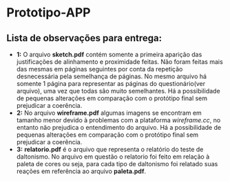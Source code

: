 # Prototipo-APP

## Lista de observações para entrega:

- **1:** O arquivo **sketch.pdf** contém somente a primeira aparição das justificações de alinhamento e proximidade feitas. Não foram feitas mais das mesmas em páginas seguintes por conta da repetição desnecessária pela semelhança de páginas.
No mesmo arquivo há somente 1 página para representar as páginas do questionário(ver arquivo), uma vez que todas são muito semelhantes.
Há a possibilidade de pequenas alterações em comparação com o protótipo final sem prejudicar a coerência.
- **2:** No arquivo **wireframe.pdf** algumas imagens se encontram em tamanho menor devido à problemas com a plataforma *wireframe.cc*, no entanto não prejudica o entendimento do arquivo.
Há a possibilidade de pequenas alterações em comparação com o protótipo final sem prejudicar a coerência.
- **3:** **relatorio.pdf** é o arquivo que representa o relatório do teste de daltonismo. No arquivo em questão o relatorio foi feito em relação à paleta de cores ou seja, para cada tipo de daltonismo foi relatado suas reações em referência ao arquivo **paleta.pdf**.
